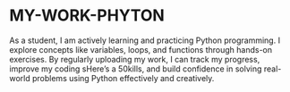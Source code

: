 # MY-WORK-PHYTON
 As a student, I am actively learning and practicing Python programming. I explore concepts like variables, loops, and functions through hands-on exercises. By regularly uploading my work, I can track my progress, improve my coding sHere’s a 50kills, and build confidence in solving real-world problems using Python effectively and creatively.
